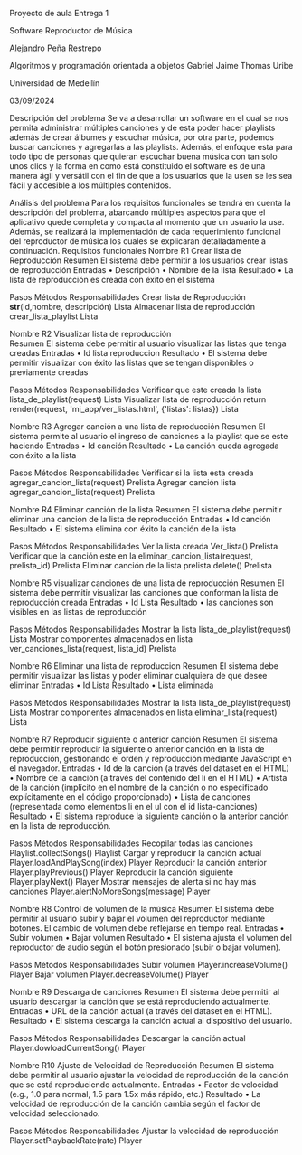 Proyecto de aula
Entrega 1


Software Reproductor de Música


Alejandro Peña Restrepo




Algoritmos y programación orientada a objetos
Gabriel Jaime Thomas Uribe


Universidad de Medellín


03/09/2024

















Descripción del problema
Se va a desarrollar un software en el cual se nos permita administrar múltiples canciones y de esta poder hacer playlists además de crear álbumes y escuchar música, por otra parte, podemos buscar canciones y agregarlas a las playlists.
Además, el enfoque esta para todo tipo de personas que quieran escuchar buena música con tan solo unos clics y la forma en como está constituido el software es de una manera ágil y versátil con el fin de que a los usuarios que la usen se les sea fácil y accesible a los múltiples contenidos. 

Análisis del problema
Para los requisitos funcionales se tendrá en cuenta la descripción del problema, abarcando múltiples aspectos para que el aplicativo quede completa y compacta al momento que un usuario la use. Además, se realizará la implementación de cada requerimiento funcional del reproductor de música los cuales se explicaran detalladamente a continuación.
Requisitos funcionales
Nombre	R1 Crear lista de Reproducción 
Resumen	El sistema debe permitir a los usuarios crear listas de reproducción
Entradas	•	Descripción
•	Nombre de la lista
Resultado	•	La lista de reproducción es creada con éxito en el sistema

Pasos	Métodos	Responsabilidades
Crear lista de Reproducción	__str__(id,nombre, descripción)	Lista
Almacenar lista de reproducción	crear_lista_playlist
	Lista

Nombre	R2  Visualizar lista de reproducción  
Resumen	El sistema debe permitir al usuario visualizar las listas que tenga creadas 
Entradas	•	Id lista reproduccion
Resultado	•	El sistema debe permitir visualizar con éxito las listas que se tengan disponibles o previamente creadas

Pasos	Métodos	Responsabilidades
Verificar que este creada la lista	lista_de_playlist(request)
	Lista
Visualizar lista de reproducción	return render(request, 'mi_app/ver_listas.html', {'listas': listas})
	Lista

Nombre	R3 Agregar canción a una lista de reproducción
Resumen	El sistema permite al usuario el ingreso de canciones a la playlist que se este haciendo
Entradas	•	Id canción 
Resultado	•	La canción queda agregada con éxito a la lista

Pasos	Métodos	Responsabilidades
Verificar si la lista esta creada	 agregar_cancion_lista(request)
	Prelista 
Agregar canción lista	 agregar_cancion_lista(request)
	Prelista 

Nombre	R4 Eliminar canción de la lista
Resumen	El sistema debe permitir eliminar una canción de la lista de reproducción
Entradas	•	Id canción
Resultado	•	El sistema elimina con éxito la canción de la lista

Pasos	Métodos	Responsabilidades
Ver la lista creada	Ver_lista()	Prelista
Verificar que la canción este  en la 	eliminar_cancion_lista(request, prelista_id)
	Prelista 
Eliminar canción de la lista	prelista.delete()
	Prelista




Nombre	R5 visualizar canciones de una lista de reproducción 
Resumen	El sistema debe permitir visualizar las canciones que conforman la lista de reproducción creada 
Entradas	•	Id Lista
Resultado	•	las canciones son visibles en las listas de reproducción

Pasos	Métodos	Responsabilidades
Mostrar la lista	lista_de_playlist(request)	Lista 
Mostrar componentes almacenados en lista	ver_canciones_lista(request, lista_id)
	Prelista


Nombre	R6 Eliminar una lista de reproduccion
Resumen	El sistema debe permitir visualizar las listas y poder eliminar cualquiera de que desee eliminar
Entradas	•	Id Lista
Resultado	•	Lista eliminada

Pasos	Métodos	Responsabilidades
Mostrar la lista	lista_de_playlist(request)	Lista 
Mostrar componentes almacenados en lista	eliminar_lista(request)
	Lista





Nombre	R7 Reproducir siguiente o anterior canción 
Resumen	El sistema debe permitir reproducir la siguiente o anterior canción en la lista de reproducción, gestionando el orden y reproducción mediante JavaScript en el navegador.
Entradas	•	Id de la canción (a través del dataset en el HTML)
•	Nombre de la canción (a través del contenido del li en el HTML)
•	Artista de la canción (implícito en el nombre de la canción o no especificado explícitamente en el código proporcionado)
•	Lista de canciones (representada como elementos li en el ul con el id lista-canciones)
Resultado	•	El sistema reproduce la siguiente canción o la anterior canción en la lista de reproducción.

Pasos	Métodos	Responsabilidades
Recopilar todas las canciones	Playlist.collectSongs()	Playlist
Cargar y reproducir la canción actual	Player.loadAndPlaySong(index)	Player
Reproducir la canción anterior	Player.playPrevious()	Player
Reproducir la canción siguiente	Player.playNext()	Player
Mostrar mensajes de alerta si no hay más canciones	Player.alertNoMoreSongs(message)	Player 



Nombre	R8 Control de volumen de la música 
Resumen	El sistema debe permitir al usuario subir y bajar el volumen del reproductor mediante botones. El cambio de volumen debe reflejarse en tiempo real.
Entradas	•	Subir volumen
•	Bajar volumen
Resultado	•	El sistema ajusta el volumen del reproductor de audio según el botón presionado (subir o bajar volumen).

Pasos	Métodos	Responsabilidades
Subir volumen	Player.increaseVolume()	Player
Bajar volumen	Player.decreaseVolume()	Player


Nombre	R9 Descarga de canciones 
Resumen	El sistema debe permitir al usuario descargar la canción que se está reproduciendo actualmente.
Entradas	•	URL de la canción actual (a través del dataset en el HTML).
Resultado	•	El sistema descarga la canción actual al dispositivo del usuario.

Pasos	Métodos	Responsabilidades
Descargar la canción actual	Player.dowloadCurrentSong()	Player


Nombre	R10 Ajuste de Velocidad de Reproducción
Resumen	El sistema debe permitir al usuario ajustar la velocidad de reproducción de la canción que se está reproduciendo actualmente.
Entradas	•	Factor de velocidad (e.g., 1.0 para normal, 1.5 para 1.5x más rápido, etc.)
Resultado	•	La velocidad de reproducción de la canción cambia según el factor de velocidad seleccionado.

Pasos	Métodos	Responsabilidades
Ajustar la velocidad de reproducción	Player.setPlaybackRate(rate)	Player

